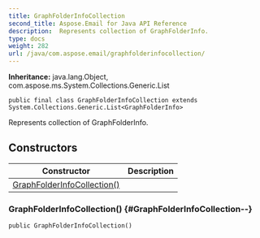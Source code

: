 ```yaml
---
title: GraphFolderInfoCollection
second_title: Aspose.Email for Java API Reference
description:  Represents collection of GraphFolderInfo.
type: docs
weight: 282
url: /java/com.aspose.email/graphfolderinfocollection/
---
```

**Inheritance:**
java.lang.Object, com.aspose.ms.System.Collections.Generic.List
```
public final class GraphFolderInfoCollection extends System.Collections.Generic.List<GraphFolderInfo>
```

Represents collection of GraphFolderInfo.
## Constructors

| Constructor | Description |
| --- | --- |
| [GraphFolderInfoCollection()](#GraphFolderInfoCollection--) |  |
### GraphFolderInfoCollection() {#GraphFolderInfoCollection--}
```
public GraphFolderInfoCollection()
```


